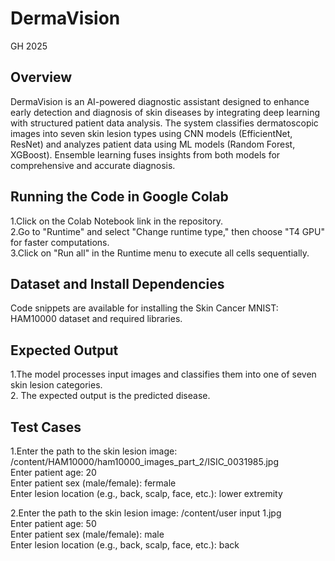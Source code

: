# DermaVision
GH 2025

## Overview
DermaVision is an AI-powered diagnostic assistant designed to enhance early detection and diagnosis of skin diseases by integrating deep learning with structured patient data analysis. The system classifies dermatoscopic images into seven skin lesion types using CNN models (EfficientNet, ResNet) and analyzes patient data using ML models (Random Forest, XGBoost). Ensemble learning fuses insights from both models for comprehensive and accurate diagnosis.

## Running the Code in Google Colab
1.Click on the Colab Notebook link in the repository.<br>
2.Go to "Runtime" and select "Change runtime type," then choose "T4 GPU" for faster computations.<br>
3.Click on "Run all" in the Runtime menu to execute all cells sequentially.<br>

## Dataset and Install Dependencies
Code snippets are available for installing the Skin Cancer MNIST: HAM10000 dataset and required libraries.

## Expected Output
1.The model processes input images and classifies them into one of seven skin lesion categories.<br>
2. The expected output is the predicted disease.<br>

## Test Cases
1.Enter the path to the skin lesion image: /content/HAM10000/ham10000_images_part_2/ISIC_0031985.jpg <br>
  Enter patient age: 20 <br>
  Enter patient sex (male/female): fermale <br>
  Enter lesion location (e.g., back, scalp, face, etc.): lower extremity <br>

2.Enter the path to the skin lesion image: /content/user input 1.jpg <br>
  Enter patient age: 50 <br>
  Enter patient sex (male/female): male <br>
  Enter lesion location (e.g., back, scalp, face, etc.): back <br>





